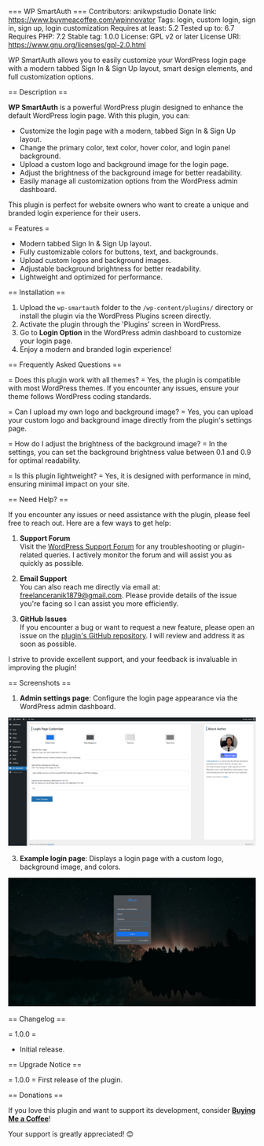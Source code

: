 === WP SmartAuth ===
Contributors: anikwpstudio
Donate link: https://www.buymeacoffee.com/wpinnovator
Tags: login, custom login, sign in, sign up, login customization
Requires at least: 5.2
Tested up to: 6.7
Requires PHP: 7.2
Stable tag: 1.0.0
License: GPL v2 or later
License URI: https://www.gnu.org/licenses/gpl-2.0.html

WP SmartAuth allows you to easily customize your WordPress login page with a modern tabbed Sign In & Sign Up layout, smart design elements, and full customization options.

== Description ==

**WP SmartAuth** is a powerful WordPress plugin designed to enhance the default WordPress login page. With this plugin, you can:

- Customize the login page with a modern, tabbed Sign In & Sign Up layout.
- Change the primary color, text color, hover color, and login panel background.
- Upload a custom logo and background image for the login page.
- Adjust the brightness of the background image for better readability.
- Easily manage all customization options from the WordPress admin dashboard.

This plugin is perfect for website owners who want to create a unique and branded login experience for their users.

= Features =
- Modern tabbed Sign In & Sign Up layout.
- Fully customizable colors for buttons, text, and backgrounds.
- Upload custom logos and background images.
- Adjustable background brightness for better readability.
- Lightweight and optimized for performance.

== Installation ==

1. Upload the `wp-smartauth` folder to the `/wp-content/plugins/` directory or install the plugin via the WordPress Plugins screen directly.
2. Activate the plugin through the 'Plugins' screen in WordPress.
3. Go to **Login Option** in the WordPress admin dashboard to customize your login page.
4. Enjoy a modern and branded login experience!

== Frequently Asked Questions ==

= Does this plugin work with all themes? =
Yes, the plugin is compatible with most WordPress themes. If you encounter any issues, ensure your theme follows WordPress coding standards.

= Can I upload my own logo and background image? =
Yes, you can upload your custom logo and background image directly from the plugin's settings page.

= How do I adjust the brightness of the background image? =
In the settings, you can set the background brightness value between 0.1 and 0.9 for optimal readability.

= Is this plugin lightweight? =
Yes, it is designed with performance in mind, ensuring minimal impact on your site.

== Need Help? ==

If you encounter any issues or need assistance with the plugin, please feel free to reach out. Here are a few ways to get help:

1. **Support Forum**  
   Visit the [WordPress Support Forum](https://wordpress.org/support/plugin/wp-smartauth) for any troubleshooting or plugin-related queries. I actively monitor the forum and will assist you as quickly as possible.

2. **Email Support**  
   You can also reach me directly via email at: [freelanceranik1879@gmail.com](mailto:freelanceranik1879@gmail.com). Please provide details of the issue you're facing so I can assist you more efficiently.

3. **GitHub Issues**  
   If you encounter a bug or want to request a new feature, please open an issue on the [plugin's GitHub repository](https://github.com/MD-ANIKS/wp-smartauth/issues). I will review and address it as soon as possible.

I strive to provide excellent support, and your feedback is invaluable in improving the plugin!

== Screenshots ==

1. **Admin settings page**: Configure the login page appearance via the WordPress admin dashboard.
   
![WP SmartAuth Admin settings page Screenshot](screenshots/screenshot_1.png)

3. **Example login page**: Displays a login page with a custom logo, background image, and colors.
   
![WP SmartAuth login page Screenshot](screenshots/screenshot_2.png)


== Changelog ==

= 1.0.0 =
* Initial release.

== Upgrade Notice ==

= 1.0.0 =
First release of the plugin.

== Donations ==

If you love this plugin and want to support its development, consider **[Buying Me a Coffee](https://www.buymeacoffee.com/wpinnovator)**!

Your support is greatly appreciated! 😊
